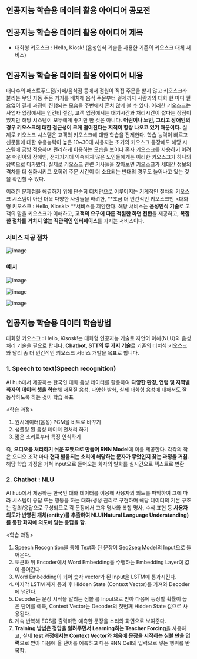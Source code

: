 ## 인공지능 학습용 데이터 활용 아이디어 공모전  

## 인공지능 학습용 데이터 활용 아이디어 제목  
- 대화형 키오스크 : Hello, Kiosk! (음성인식 기술을 사용한 기존의 키오스크 대체 서비스) 

## 인공지능 학습용 데이터 활용 아이디어 내용  
 대다수의 패스트푸드점/카페/음식점 등에서 점원이 직접 주문을 받지 않고 키오스크라 불리는 무인 자동 주문 기기를 배치해 음식 주문부터 결제까지 사람과의 대화 한 마디 필요없이 결제 과정이 진행되는 모습을 주변에서 흔치 않게 볼 수 있다. 이러한 키오스크는 사업자 입장에서는 인건비 절감, 고객 입장에서는 대기시간과 처리시간이 짧다는 장점이 있지만 해당 시스템이 모두에게 좋기만 한 것은 아니다. **어린이나 노인, 그리고 장애인의 경우 키오스크에 대한 접근성이 크게 떨어진다는 지적이 항상 나오고 있기 때문이다.** 실제로 키오스크 시스템은 고객의 키오스크에 대한 학습을 전제한다. 학습 능력이 빠르고 신문물에 대한 수용능력이 높은 10~30대 사용자는 초기의 키오스크 등장에도 해당 시스템에 금방 적응하며 편리하게 이용하는 모습을 보이나 혼자 키오스크를 사용하기 어려운 어린이와 장애인, 전자기기에 익숙하지 않은 노인들에게는 이러한 키오스크가 하나의 장벽으로 다가왔다. 실제로 키오스크 관련 기사들을 찾아보면 키오스크가 세대간 정보의 격차를 더 심화시키고 오히려 주문 시간이 더 소요되는 반대의 경우도 늘어나고 있는 것을 확인할 수 있다.  


 이러한 문제점을 해결하기 위해 단순히 터치만으로 이루어지는 기계적인 절차의 키오스크 시스템이 아닌 더욱 다양한 사람들을 배려한, **조금 더 인간적인 키오스크인 <대화형 키오스크 : Hello, Kiosk!> **서비스를 제안한다. 해당 서비스는 **음성인식 기술**로 고객의 말을 키오스크가 이해하고, **고객의 요구에 따른 적절한 화면 전환**을 제공하고, **복잡한 절차를 거치지 않는 직관적인 인터페이스**를 가지는 서비스이다.  

### 서비스 제공 절차  

![image](https://user-images.githubusercontent.com/32921115/105442899-fa196d00-5cad-11eb-927a-514028489117.png)  

### 예시  

![image](https://user-images.githubusercontent.com/32921115/105443075-45338000-5cae-11eb-9802-3b36a405de45.png)  

![image](https://user-images.githubusercontent.com/32921115/105443108-541a3280-5cae-11eb-9e08-e31690512d7c.png)  

![image](https://user-images.githubusercontent.com/32921115/105443117-58465000-5cae-11eb-82c6-197534fab9be.png)  

## 인공지능 학습용 데이터 학습방법  
대화형 키오스크 : Hello, Kisosk!는 대화형 인공지능 기술로 자연어 이해(NLU)와 음성처리 기술을
필요로 합니다. **Chatbot, STT의 두 가지 기술**로 기존의 터치식 키오스크와 달리 좀 더 인간적인
키오스크 서비스 개발을 목표로 합니다.

### 1. Speech to text(Speech recognition)
AI hub에서 제공하는 한국인 대화 음성 데이터를 활용하여 **다양한 환경, 연령 및 지역별 화자의
데이터 셋을 학습**해 저품질 음성, 다양한 발화, 실제 대화형 음성에 대해서도 잘 동작하도록 하는
것이 학습 목표

<학습 과정>
1.	원시데이터(음성) PCM을 비트로 바꾸기
2.	샘플링 된 음성 데이터 전처리 하기
3.	짧은 소리로부터 특징 인식하기

즉, **오디오를 처리하기 쉬운 포맷으로 만들어 RNN Model**에 이를 제공한다. 각각의 작은 오디오 조각 마다 **현재 발음되는 소리에 해당하는 문자가 무엇인지 찾는 과정을 거침.** 해당 학습 과정을 거쳐 input으로 들어오는 화자의 발화를 실시간으로 텍스트로 변환  

### 2. Chatbot : NLU  
AI hub에서 제공하는 한국인 대화 데이터를 이용해 사용자의 의도를 파악하여 그에 따라 시스템이 응답 또는 행동을 하는 대화/생성 관리로 구현하며 해당 데이터의 기본 구조는 질의/응답으로 구성되므로 각 문장에서 고유 명사와 복합 명사, 수식 표현 등 **사용자 의도가 반영된 개체(entity)를 추출하여 NLU(Natural Language Understanding)를 통한 화자에 의도에 맞는 응답을 함.**  
 
<학습 과정>  
1.	Speech Recognition을 통해 Text화 된 문장이 Seq2seq Model의 Input으로 들어온다.  
2.	토큰화 뒤 Encoder에서 Word Embedding을 수행하는 Embedding Layer에 값이 들어간다.  
3.	Word Embedding이 되어 숫자 vector가 된 Input을 LSTM에 통과시킨다.  
4.	마지막 LSTM 까지 통과 후 Hidden State (Context Vector)를 가져와 Decoder에 넘긴다.  
5.	Decoder는 문장 시작을 알리는 심볼 <SOS>를 Input으로 받아 다음에 등장할 확률이 높은 단어를 예측, Context Vector는 Decoder의 첫번째 Hidden State 값으로 사용된다.  
6.	계속 반복해 EOS를 출력하면 예측한 문장을 소리와 화면으로 보여준다.  
7.	**Training 방법은 정답을 알려주면서 Learning하는 Teacher Forcing**을 사용하고, 실제 **test 과정에서는 Context Vector와 처음에 문장을 시작하는 심볼 <SOS>만을 입력**으로 받아 다음에 올 단어를 예측하고 다음 RNN Cell의 입력으로 넣는 행위를 반복함.  
